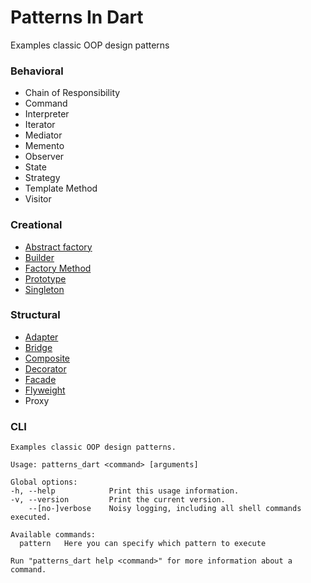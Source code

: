 Patterns In Dart
===================

Examples classic OOP design patterns

### Behavioral
* Chain of Responsibility
* Command
* Interpreter
* Iterator
* Mediator
* Memento
* Observer
* State
* Strategy
* Template Method
* Visitor

### Creational
* [Abstract factory](https://github.com/keygenqt/skill-patterns-dart/tree/main/lib/src/patterns/creational/abstract_factory)
* [Builder](https://github.com/keygenqt/skill-patterns-dart/tree/main/lib/src/patterns/creational/builder)
* [Factory Method](https://github.com/keygenqt/skill-patterns-dart/tree/main/lib/src/patterns/creational/factory_method)
* [Prototype](https://github.com/keygenqt/skill-patterns-dart/tree/main/lib/src/patterns/creational/prototype)
* [Singleton](https://github.com/keygenqt/skill-patterns-dart/tree/main/lib/src/patterns/creational/singleton)

### Structural
* [Adapter](https://github.com/keygenqt/skill-patterns-dart/tree/main/lib/src/patterns/structural/adapter)
* [Bridge](https://github.com/keygenqt/skill-patterns-dart/tree/main/lib/src/patterns/structural/bridge)
* [Composite](https://github.com/keygenqt/skill-patterns-dart/tree/main/lib/src/patterns/structural/composite)
* [Decorator](https://github.com/keygenqt/skill-patterns-dart/tree/main/lib/src/patterns/structural/decorator)
* [Facade](https://github.com/keygenqt/skill-patterns-dart/tree/main/lib/src/patterns/structural/facade)
* [Flyweight](https://github.com/keygenqt/skill-patterns-dart/tree/main/lib/src/patterns/structural/flyweight)
* Proxy

### CLI

```shell
Examples classic OOP design patterns.

Usage: patterns_dart <command> [arguments]

Global options:
-h, --help            Print this usage information.
-v, --version         Print the current version.
    --[no-]verbose    Noisy logging, including all shell commands executed.

Available commands:
  pattern   Here you can specify which pattern to execute

Run "patterns_dart help <command>" for more information about a command.
```